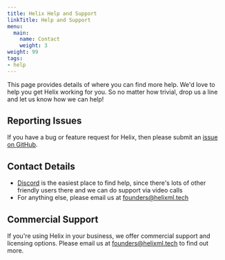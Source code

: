 ```yaml
---
title: Helix Help and Support
linkTitle: Help and Support
menu:
  main:
    name: Contact
    weight: 3
weight: 99
tags:
- help
---
```


This page provides details of where you can find more help. We'd love to help you get Helix working for you. So no matter how trivial, drop us a line and let us know how we can help!

## Reporting Issues

If you have a bug or feature request for Helix, then please submit an [issue on GitHub](https://github.com/helixml/helix/issues).

## Contact Details

- [Discord](https://discord.gg/VJftd844GE) is the easiest place to find help, since there's lots of other friendly users there and we can do support via video calls
- For anything else, please email us at [founders@helixml.tech](mailto:founders@helixml.tech)

## Commercial Support

If you're using Helix in your business, we offer commercial support and licensing options. Please email us at [founders@helixml.tech](mailto:founders@helixml.tech) to find out more.
